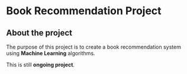 # Book Recommendation Project

## About the project

The purpose of this project is to create a book recommendation system
using **Machine Learning** algorithms.

This is still **ongoing project**.
